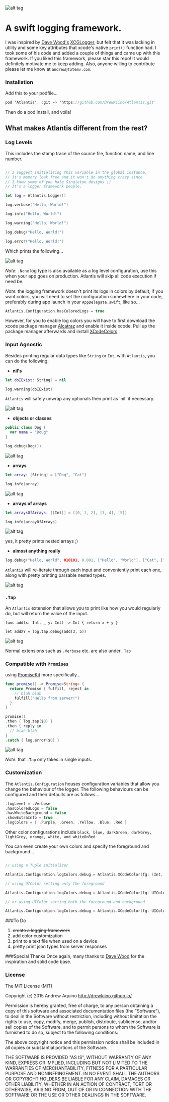 ![alt tag](https://github.com/DrewKiino/Atlantis/blob/master/Images/atlantis-logo.png?raw=true)

# A swift logging framework.

I was inspired by [Dave Wood's](https://www.cerebralgardens.com/) [XCGLogger](https://github.com/DaveWoodCom/XCGLogger), but felt that it was lacking in utility and some key attributes that xcode's native ```print()``` function had. I took some of his code and added a couple of things and came up with this framework. If you liked this framework, please star this repo! It would definitely motivate me to keep adding. Also, anyone willing to contribute please let me know at ```andrew@totemv.com```.

### Installation

Add this to your podfile...

```swift
pod 'Atlantis', :git => 'https://github.com/DrewKiino/Atlantis.git'
```

Then do a pod install, and voila!

## What makes Atlantis different from the rest?

###  Log Levels
This includes the stamp trace of the source file, function name, and line number.

```swift

// I suggest initializing this variable in the global instance, 
// it's memory leak free and it won't do anything crazy since 
// I know some of you hate Singleton designs ;) 
// It's a logger framework people.

let log = Atlantis.Logger()

log.verbose("Hello, World!")

log.info("Hello, World!")

log.warning("Hello, World!")

log.debug("Hello, World!")

log.error("Hello, World!")
```

Which prints the following...

![alt tag](https://github.com/DrewKiino/Atlantis/blob/master/Images/log-print-colors.png?raw=true)

*Note*: ```.None``` log type is also available as a log level configuration, use this when your app goes on production. Atlantis will skip all code execution if need be.

*Note*: the logging framework doesn't print its logs in colors by default, if you want colors, you will need to set the configuration somewhere in your code, preferably during app launch in your ```AppDelegate.swift```, like so...

```swift
Atlantis.Configuration.hasColoredLogs = true
```

However, for you to enable log colors you will have to first download the xcode package manager [Alcatraz](http://alcatraz.io/) and enable it inside xcode. Pull up the package manager afterwards and install [XCodeColors](https://github.com/robbiehanson/XcodeColors)

### Input Agnostic

Besides printing regular data types like ```String``` or ```Int```, with ```Atlantis```, you can do the following: 

* **nil's**

```swift
let doIExist: String? = nil

log.warning(doIExist)
```

```Atlantis``` will safely unwrap any optionals then print as 'nil' if necessary.

![alt tag](https://github.com/DrewKiino/Atlantis/blob/master/Images/log-print-nil.png?raw=true)

* **objects or classes**

```swift
public class Dog {
  var name = "Doug"
}

log.debug(Dog())
```

![alt tag](https://github.com/DrewKiino/Atlantis/blob/master/Images/log-print-dog.png?raw=true)

* **arrays**

```swift
let array: [String] = ["Dog", "Cat"]

log.info(array)
```

![alt tag](https://github.com/DrewKiino/Atlantis/blob/master/Images/log-print-array.png?raw=true)

* **arrays of arrays**

```swift
let arraysOfArrays: [[Int]] = [[0, 1, 2], [3, 4], [5]]

log.info(arrayOfArrays)
```

![alt tag](https://github.com/DrewKiino/Atlantis/blob/master/Images/log-print-array-of-arrays.png?raw=true)

yes, it pretty prints nested arrays ;)

* **almost anything really**

```swift
log.debug("Hello, World", 010101, 0.001, ["Hello", "World"], ["Cat", ["Mouse", "Rat"]])
```

```Atlantis``` will re-iterate through each input and conveniently print each one, along with pretty printing parsable nested types.

![alt tag](https://github.com/DrewKiino/Atlantis/blob/master/Images/log-print-agnostic-types.png?raw=true)

### ```.Tap```
An ```Atlantis``` extension that allows you to print like how you would regularly do, but will return the value of the input.

```
func add(x: Int, _ y: Int) -> Int { return x + y }

let addXY = log.tap.debug(add(3, 5))
```

![alt tag](https://github.com/DrewKiino/Atlantis/blob/master/Images/log-tap-print-add.png?raw=true)

Normal extensions such as ```.Verbose``` etc. are also under ```.Tap```

### Compatible with ```Promises```

using [PromiseKit](https://github.com/mxcl/PromiseKit) more specifically...

```swift
func promise() -> Promise<String> {
  return Promise { fulfill, reject in
    // blah blah
    fulfill("Hello from server!")
  }
}

promise()
.then { log.tap($0) }
.then { reply in
  // blah blah
}
.catch { log.error($0) }
```

![alt tag](https://github.com/DrewKiino/Atlantis/blob/master/Images/log-tap-print-promise.png?raw=true)

*Note*: that ```.Tap``` only takes in single inputs.

### Customization

The ```Atlantis.Configuration``` houses configuration variables that allow you change the behaviour of the logger. The following behaviours can be configured and their defaults are as follows...

```swift
.logLevel = .Verbose
.hasColoredLogs = false
.hasWhiteBackground = false
.showExtraInfo = true
.logColors = { .Purple, .Green, .Yellow, .Blue, .Red }
```

Other color configurations include ```black, blue, darkGreen, darkGrey, lightGrey, orange, white, and whiteOnRed```

You can even create your own colors and specify the foreground and background...

```swift

// using a Tuple initializer

Atlantis.Configuration.logColors.debug = Atlantis.XCodeColor(fg: (Int, Int, Int)>, bg: <(Int, Int, Int)>)

// using UIColor setting only the foreground

Atlantis.Configuration.logColors.debug = Atlantis.XCodeColor(fg: UIColor)

// or using UIColor setting both the foreground and background

Atlantis.Configuration.logColors.debug = Atlantis.XCodeColor(fg: UIColor, bg: UIColor)
```

###To Do
1. ~~create a logging framework~~
2. ~~add color customization~~
3. print to a text file when used on a device
4. pretty print json types from server responses

###Special Thanks
Once again, many thanks to [Dave Wood](https://www.cerebralgardens.com/) for the inspiration and solid code base.

### License
The MIT License (MIT)

Copyright (c) 2015 Andrew Aquino http://drewkiino.github.io/

Permission is hereby granted, free of charge, to any person obtaining a copy
of this software and associated documentation files (the "Software"), to deal
in the Software without restriction, including without limitation the rights
to use, copy, modify, merge, publish, distribute, sublicense, and/or sell
copies of the Software, and to permit persons to whom the Software is
furnished to do so, subject to the following conditions:

The above copyright notice and this permission notice shall be included in all
copies or substantial portions of the Software.

THE SOFTWARE IS PROVIDED "AS IS", WITHOUT WARRANTY OF ANY KIND, EXPRESS OR
IMPLIED, INCLUDING BUT NOT LIMITED TO THE WARRANTIES OF MERCHANTABILITY,
FITNESS FOR A PARTICULAR PURPOSE AND NONINFRINGEMENT. IN NO EVENT SHALL THE
AUTHORS OR COPYRIGHT HOLDERS BE LIABLE FOR ANY CLAIM, DAMAGES OR OTHER
LIABILITY, WHETHER IN AN ACTION OF CONTRACT, TORT OR OTHERWISE, ARISING FROM,
OUT OF OR IN CONNECTION WITH THE SOFTWARE OR THE USE OR OTHER DEALINGS IN THE
SOFTWARE.